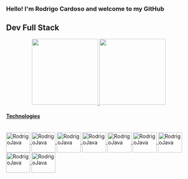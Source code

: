 
### Hello! I'm Rodrigo Cardoso and welcome to my GitHub
## Dev Full Stack

<div align="center">
  <a href="https://github.com/Rodrigopca42">
  <img height="180em" src="https://github-readme-stats.vercel.app/api?username=Rodrigopca42&show_icons=true&theme=dracula&include_all_commits=true&count_private=true"/>
  <img height="180em" src="https://github-readme-stats.vercel.app/api/top-langs/?username=Rodrigopca42&layout=compact&langs_count=7&theme=dracula"/>
</div>

<h4>Technologies</h4>
<div style="displey: inline_block"><br>
    <img align="center" alt="RodrigoJava" height="55" width="65"       src="https://cdn.jsdelivr.net/gh/devicons/devicon/icons/java/java-original-wordmark.svg" />
    <img align="center" alt="RodrigoJava" height="55" width="65"       src="https://cdn.jsdelivr.net/gh/devicons/devicon/icons/spring/spring-original.svg" />
    <img align="center" alt="RodrigoJava" height="55" width="65"       src="https://cdn.jsdelivr.net/gh/devicons/devicon/icons/typescript/typescript-original.svg" />
     <img align="center" alt="RodrigoJava" height="55" width="65"        src="https://cdn.jsdelivr.net/gh/devicons/devicon/icons/angularjs/angularjs-original.svg"/>
     <img align="center" alt="RodrigoJava" height="55" width="65"        src="https://cdn.jsdelivr.net/gh/devicons/devicon/icons/mysql/mysql-original-wordmark.svg"/>
     <img align="center" alt="RodrigoJava" height="55" width="65"        src="https://cdn.jsdelivr.net/gh/devicons/devicon/icons/postgresql/postgresql-original-wordmark.svg"/>
     <img align="center" alt="RodrigoJava" height="55" width="65"        src="https://cdn.jsdelivr.net/gh/devicons/devicon/icons/git/git-plain-wordmark.svg"/>
  <img align="center" alt="RodrigoJava" height="55" width="65"        src="https://cdn.jsdelivr.net/gh/devicons/devicon/icons/css3/css3-original.svg"/>
  <img align="center" alt="RodrigoJava" height="55" width="65"        src="https://cdn.jsdelivr.net/gh/devicons/devicon/icons/html5/html5-original.svg"/>
  
</div>
